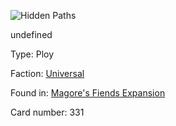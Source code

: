 
![Hidden Paths](https://warhammerunderworlds.com/wp-content/uploads/sites/6/2018/03/331_ENG.png)

undefined

Type: Ploy

Faction: [Universal](/factions/universal.md)

Found in: [Magore's Fiends Expansion](/locations/magores-fiends-expansion.md)

Card number: 331
